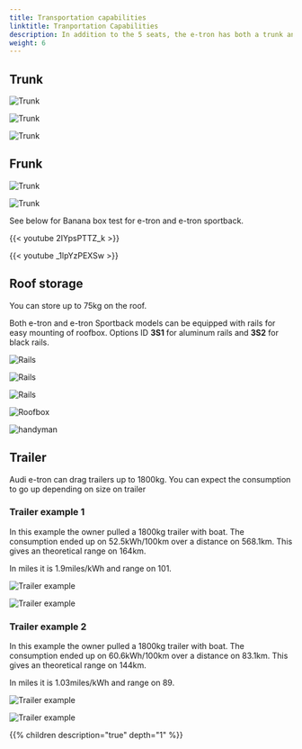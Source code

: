 ```yaml
---
title: Transportation capabilities
linktitle: Tranportation Capabilities
description: In addition to the 5 seats, the e-tron has both a trunk and a frunk in addition to roof storage and trailer capabilities.
weight: 6
---
```



## Trunk

![Trunk](trunk_1.jpg "Trunk Audi e-tron")

![Trunk](trunk_2.jpg "Trunk Audi e-tron")

![Trunk](trunk_3.jpg "The seats have a 40-20-40 confiuguration")

## Frunk

![Trunk](frunk_1.jpg "Trunk Audi e-tron")

![Trunk](frunk_2.jpg "Trunk Audi e-tron")

See below for Banana box test for e-tron and e-tron sportback.

{{< youtube 2IYpsPTTZ_k >}}

{{< youtube _1lpYzPEXSw >}}

## Roof storage

You can store up to 75kg on the roof.

Both e-tron and e-tron Sportback models can be equipped with rails for easy mounting of roofbox.
Options ID **3S1** for aluminum rails and **3S2** for black rails.

![Rails](rails1.jpg "Thule wingbar edge 721400/721500 with 720600 foot and 186046 mounting kit")

![Rails](rails2.jpg "Thule wingbar edge 721400/721500 with 720600 foot and 186046 mounting kit")

![Rails](rails3.jpg "Thule wingbar edge 721400/721500 with 720600 foot and 186046 mounting kit")

![Roofbox](roofbox1.jpg "Roof box mounted on rails")

![handyman](handymanrails.jpg "Handyman with rails")

## Trailer

Audi e-tron can drag trailers up to 1800kg. You can expect the consumption to go up depending on size on trailer

### Trailer example 1

In this example the owner pulled a 1800kg trailer with boat. The consumption ended up on 52.5kWh/100km over a distance
on 568.1km. This gives an theoretical range on 164km.

In miles it is 1.9miles/kWh and range on 101.

![Trailer example](trailerexample1b.jpg "1800kg trailer with boat")

![Trailer example](trailerxample1a.jpg "Consumption")

### Trailer example 2

In this example the owner pulled a 1800kg trailer with boat. The consumption ended up on 60.6kWh/100km over a distance
on 83.1km. This gives an theoretical range on 144km.

In miles it is 1.03miles/kWh and range on 89.

![Trailer example](trailerexample2b.jpg "1800kg trailer with boat")

![Trailer example](trailerxample2a.jpg "Consumption")

{{% children description="true" depth="1" %}}
